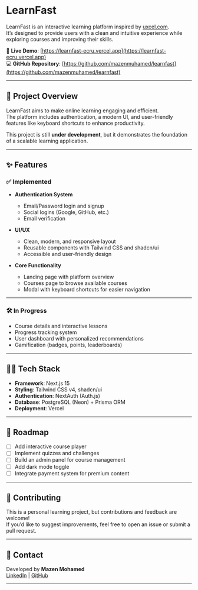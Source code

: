 # LearnFast

LearnFast is an interactive learning platform inspired by [uxcel.com](https://uxcel.com).  
It’s designed to provide users with a clean and intuitive experience while exploring courses and improving their skills.

🚀 **Live Demo**: [https://learnfast-ecru.vercel.app](https://learnfast-ecru.vercel.app)  
💻 **GitHub Repository**: [https://github.com/mazenmuhamed/learnfast](https://github.com/mazenmuhamed/learnfast)

---

## 📖 Project Overview

LearnFast aims to make online learning engaging and efficient.  
The platform includes authentication, a modern UI, and user-friendly features like keyboard shortcuts to enhance productivity.

This project is still **under development**, but it demonstrates the foundation of a scalable learning application.

---

## ✨ Features

### ✅ Implemented

- **Authentication System**
  - Email/Password login and signup
  - Social logins (Google, GitHub, etc.)
  - Email verification

- **UI/UX**
  - Clean, modern, and responsive layout
  - Reusable components with Tailwind CSS and shadcn/ui
  - Accessible and user-friendly design

- **Core Functionality**
  - Landing page with platform overview
  - Courses page to browse available courses
  - Modal with keyboard shortcuts for easier navigation

---

### 🛠️ In Progress

- Course details and interactive lessons
- Progress tracking system
- User dashboard with personalized recommendations
- Gamification (badges, points, leaderboards)

---

## 🧑‍💻 Tech Stack

- **Framework**: Next.js 15
- **Styling**: Tailwind CSS v4, shadcn/ui
- **Authentication**: NextAuth (Auth.js)
- **Database**: PostgreSQL (Neon) + Prisma ORM
- **Deployment**: Vercel

---

## 📌 Roadmap

- [ ] Add interactive course player
- [ ] Implement quizzes and challenges
- [ ] Build an admin panel for course management
- [ ] Add dark mode toggle
- [ ] Integrate payment system for premium content

---

## 🤝 Contributing

This is a personal learning project, but contributions and feedback are welcome!  
If you’d like to suggest improvements, feel free to open an issue or submit a pull request.

---

## 📧 Contact

Developed by **Mazen Mohamed**  
[LinkedIn](#) | [GitHub](https://github.com/mazenmuhamed)

---
